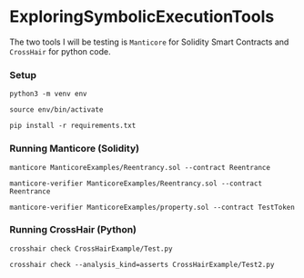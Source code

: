 # ExploringSymbolicExecutionTools

The two tools I will be testing is `Manticore` for Solidity Smart Contracts and `CrossHair` for python code.
### Setup 
`python3 -m venv env`

`source env/bin/activate`

`pip install -r requirements.txt`
### Running Manticore (Solidity)

` manticore ManticoreExamples/Reentrancy.sol --contract Reentrance `

` manticore-verifier ManticoreExamples/Reentrancy.sol --contract Reentrance `

` manticore-verifier ManticoreExamples/property.sol --contract TestToken `

### Running CrossHair (Python)

`crosshair check CrossHairExample/Test.py` 

`crosshair check --analysis_kind=asserts CrossHairExample/Test2.py`

